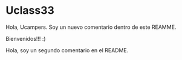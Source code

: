 # Uclass33

Hola, Ucampers. Soy un nuevo comentario dentro de este REAMME.

Bienvenidos!!! :)

Hola, soy un segundo comentario en el README.